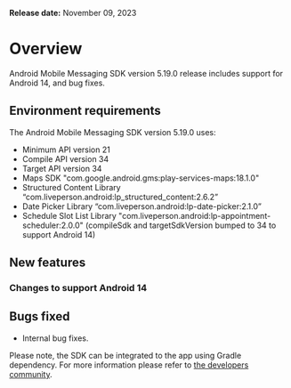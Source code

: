 **Release date:** November 09, 2023

# Overview

Android Mobile Messaging SDK version 5.19.0 release includes support for Android 14, and bug fixes.

## Environment requirements

The Android Mobile Messaging SDK version 5.19.0 uses:

- Minimum API version 21
- Compile API version 34
- Target API version 34
- Maps SDK "com.google.android.gms:play-services-maps:18.1.0"
- Structured Content Library “com.liveperson.android:lp_structured_content:2.6.2”
- Date Picker Library “com.liveperson.android:lp-date-picker:2.1.0”
- Schedule Slot List Library "com.liveperson.android:lp-appointment-scheduler:2.0.0"
  (compileSdk and targetSdkVersion bumped to 34 to support Android 14)


## New features

### Changes to support Android 14

## Bugs fixed

- Internal bug fixes.

Please note, the SDK can be integrated to the app using Gradle dependency. For more information please refer to [the developers community](https://developers.liveperson.com/android-quickstart.html).